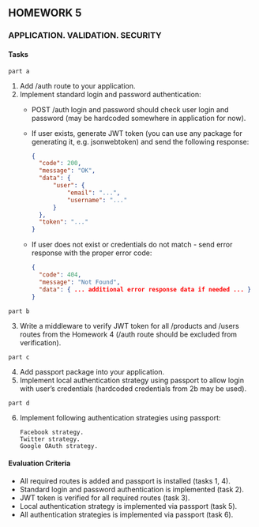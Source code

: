 ## HOMEWORK 5
### APPLICATION. VALIDATION. SECURITY

#### Tasks

`part a`

1. Add /auth route to your application.
2. Implement standard login and password authentication:
    - POST /auth login and password should check user login and password (may be hardcoded somewhere in application for now).
    - If user exists, generate JWT token (you can use any package for generating it, e.g. jsonwebtoken) and send the following response:
        ```json
        {
          "code": 200,
          "message": "OK",
          "data": {
              "user": {
                  "email": "...",
                  "username": "..."
              }
          },
          "token": "..."
        }
        ```

    - If user does not exist or credentials do not match - send error response with the proper error code:
        ```json
        {
          "code": 404,
          "message": "Not Found",
          "data": { ... additional error response data if needed ... }
        }
        ```

`part b`

3. Write a middleware to verify JWT token for all /products and /users routes from the Homework 4 (/auth route should be excluded from verification).

`part c`

4. Add passport package into your application.
5. Implement local authentication strategy using passport to allow login with user’s credentials (hardcoded credentials from 2b may be used).

`part d`

6. Implement following authentication strategies using passport:
    ```
    Facebook strategy.
    Twitter strategy.
    Google OAuth strategy.
    ```


#### Evaluation Criteria

- All required routes is added and passport is installed (tasks 1, 4).
- Standard login and password authentication is implemented (task 2).
- JWT token is verified for all required routes (task 3).
- Local authentication strategy is implemented via passport (task 5).
- All authentication strategies is implemented via passport (task 6).
